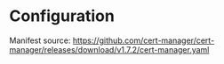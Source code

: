 # Configuration
Manifest source:
https://github.com/cert-manager/cert-manager/releases/download/v1.7.2/cert-manager.yaml
